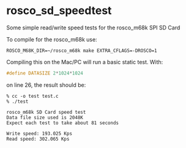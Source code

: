 # rosco_sd_speedtest
Some simple read/write speed tests for the rosco_m68k SPI SD Card

To compile for the rosco_m68k use:
```shell
ROSCO_M68K_DIR=~/rosco_m68k make EXTRA_CFLAGS=-DROSCO=1
```

Compiling this on the Mac/PC will run a basic static test. With:

```c
#define DATASIZE 2*1024*1024
```

on line 26, the result should be:

```shell
% cc -o test test.c
% ./test
```
``` 
rosco_m68k SD Card speed test
Data file size used is 2048K
Expect each test to take about 81 seconds

Write speed: 193.025 Kps
Read speed: 302.065 Kps
``` 